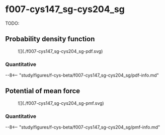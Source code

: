 # f007-cys147_sg-cys204_sg

TODO:

<div id="f001-view" class="mol-container"></div>
<script>
document.addEventListener('DOMContentLoaded', (event) => {
    const viewer = molstar.Viewer.create('f001-view', {
        layoutIsExpanded: false,
        layoutShowControls: false,
        layoutShowRemoteState: false,
        layoutShowSequence: true,
        layoutShowLog: false,
        layoutShowLeftPanel: false,
        viewportShowExpand: true,
        viewportShowSelectionMode: true,
        viewportShowAnimation: false,
        pdbProvider: 'rcsb',
    }).then(viewer => {
        // viewer.loadStructureFromUrl("/analysis/005-rogfp-glh-md/data/traj/frame_7722.pdb", "pdb");
        viewer.loadSnapshotFromUrl("/misc/002-molstar-states/f001.molj", "molj");
    });
});
</script>

## Probability density function

<figure markdown>
![](./f007-cys147_sg-cys204_sg-pdf.svg)
</figure>

### Quantitative

--8<-- "study/figures/f-cys-beta/f007-cys147_sg-cys204_sg/pdf-info.md"

## Potential of mean force

<figure markdown>
![](./f007-cys147_sg-cys204_sg-pmf.svg)
</figure>

### Quantitative

--8<-- "study/figures/f-cys-beta/f007-cys147_sg-cys204_sg/pmf-info.md"
